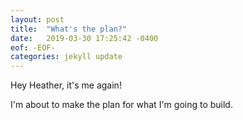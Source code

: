 ```yaml
---
layout: post
title:  "What's the plan?"
date:   2019-03-30 17:25:42 -0400
eof: -EOF-
categories: jekyll update
---
```

Hey Heather, it's me again!

I'm about to make the plan for what I'm going to build.
